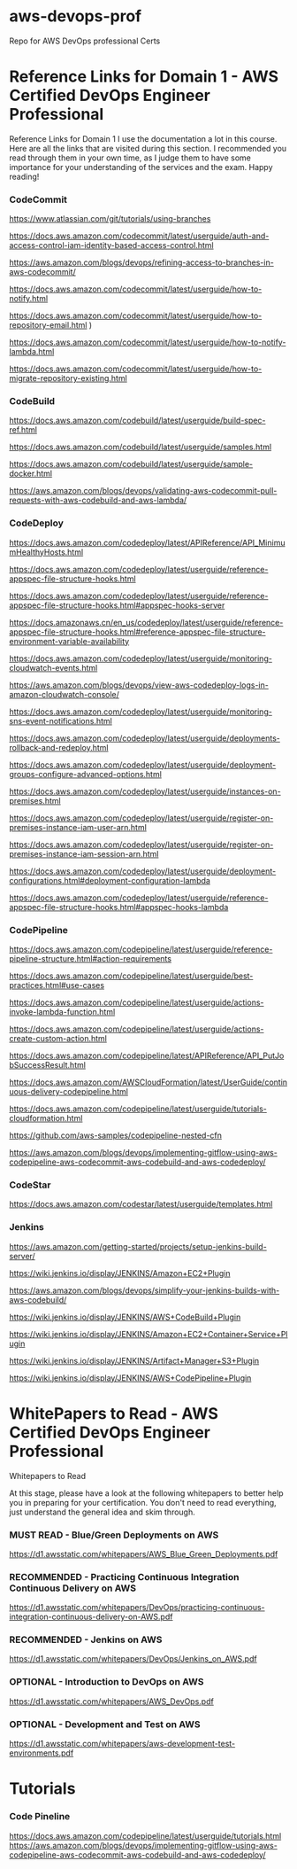 # aws-devops-prof
Repo for AWS DevOps professional Certs

# Reference Links for Domain 1 - AWS Certified DevOps Engineer Professional 
Reference Links for Domain 1 
I use the documentation a lot in this course. Here are all the links that are visited during this section. I recommended you read through them in your own time, 
as I judge them to have some importance for your understanding of the services and the exam. Happy reading! 

### CodeCommit 

https://www.atlassian.com/git/tutorials/using-branches 

https://docs.aws.amazon.com/codecommit/latest/userguide/auth-and-access-control-iam-identity-based-access-control.html 

https://aws.amazon.com/blogs/devops/refining-access-to-branches-in-aws-codecommit/ 

https://docs.aws.amazon.com/codecommit/latest/userguide/how-to-notify.html 

https://docs.aws.amazon.com/codecommit/latest/userguide/how-to-repository-email.html ) 

https://docs.aws.amazon.com/codecommit/latest/userguide/how-to-notify-lambda.html 

https://docs.aws.amazon.com/codecommit/latest/userguide/how-to-migrate-repository-existing.html 

### CodeBuild 

https://docs.aws.amazon.com/codebuild/latest/userguide/build-spec-ref.html 

https://docs.aws.amazon.com/codebuild/latest/userguide/samples.html 

https://docs.aws.amazon.com/codebuild/latest/userguide/sample-docker.html 

https://aws.amazon.com/blogs/devops/validating-aws-codecommit-pull-requests-with-aws-codebuild-and-aws-lambda/ 

### CodeDeploy 

https://docs.aws.amazon.com/codedeploy/latest/APIReference/API_MinimumHealthyHosts.html 

https://docs.aws.amazon.com/codedeploy/latest/userguide/reference-appspec-file-structure-hooks.html 

https://docs.aws.amazon.com/codedeploy/latest/userguide/reference-appspec-file-structure-hooks.html#appspec-hooks-server 

https://docs.amazonaws.cn/en_us/codedeploy/latest/userguide/reference-appspec-file-structure-hooks.html#reference-appspec-file-structure-environment-variable-availability 

https://docs.aws.amazon.com/codedeploy/latest/userguide/monitoring-cloudwatch-events.html 

https://aws.amazon.com/blogs/devops/view-aws-codedeploy-logs-in-amazon-cloudwatch-console/ 

https://docs.aws.amazon.com/codedeploy/latest/userguide/monitoring-sns-event-notifications.html 

https://docs.aws.amazon.com/codedeploy/latest/userguide/deployments-rollback-and-redeploy.html 

https://docs.aws.amazon.com/codedeploy/latest/userguide/deployment-groups-configure-advanced-options.html 

https://docs.aws.amazon.com/codedeploy/latest/userguide/instances-on-premises.html 

https://docs.aws.amazon.com/codedeploy/latest/userguide/register-on-premises-instance-iam-user-arn.html 

https://docs.aws.amazon.com/codedeploy/latest/userguide/register-on-premises-instance-iam-session-arn.html 

https://docs.aws.amazon.com/codedeploy/latest/userguide/deployment-configurations.html#deployment-configuration-lambda 

https://docs.aws.amazon.com/codedeploy/latest/userguide/reference-appspec-file-structure-hooks.html#appspec-hooks-lambda 

### CodePipeline 

https://docs.aws.amazon.com/codepipeline/latest/userguide/reference-pipeline-structure.html#action-requirements 

https://docs.aws.amazon.com/codepipeline/latest/userguide/best-practices.html#use-cases 

https://docs.aws.amazon.com/codepipeline/latest/userguide/actions-invoke-lambda-function.html 

https://docs.aws.amazon.com/codepipeline/latest/userguide/actions-create-custom-action.html 

https://docs.aws.amazon.com/codepipeline/latest/APIReference/API_PutJobSuccessResult.html 

https://docs.aws.amazon.com/AWSCloudFormation/latest/UserGuide/continuous-delivery-codepipeline.html 

https://docs.aws.amazon.com/codepipeline/latest/userguide/tutorials-cloudformation.html 

https://github.com/aws-samples/codepipeline-nested-cfn 

https://aws.amazon.com/blogs/devops/implementing-gitflow-using-aws-codepipeline-aws-codecommit-aws-codebuild-and-aws-codedeploy/ 

### CodeStar 

https://docs.aws.amazon.com/codestar/latest/userguide/templates.html 

### Jenkins 

https://aws.amazon.com/getting-started/projects/setup-jenkins-build-server/ 

https://wiki.jenkins.io/display/JENKINS/Amazon+EC2+Plugin 

https://aws.amazon.com/blogs/devops/simplify-your-jenkins-builds-with-aws-codebuild/ 

https://wiki.jenkins.io/display/JENKINS/AWS+CodeBuild+Plugin 

https://wiki.jenkins.io/display/JENKINS/Amazon+EC2+Container+Service+Plugin 

https://wiki.jenkins.io/display/JENKINS/Artifact+Manager+S3+Plugin 

https://wiki.jenkins.io/display/JENKINS/AWS+CodePipeline+Plugin 


# WhitePapers to Read - AWS Certified DevOps Engineer Professional 
Whitepapers to Read 

At this stage, please have a look at the following whitepapers to better help you in preparing for your certification. You don't need to read everything, just understand the general idea and skim through.  

### MUST READ - Blue/Green Deployments on AWS  
https://d1.awsstatic.com/whitepapers/AWS_Blue_Green_Deployments.pdf 

### RECOMMENDED - Practicing Continuous Integration Continuous Delivery on AWS  
https://d1.awsstatic.com/whitepapers/DevOps/practicing-continuous-integration-continuous-delivery-on-AWS.pdf 

### RECOMMENDED - Jenkins on AWS  
https://d1.awsstatic.com/whitepapers/DevOps/Jenkins_on_AWS.pdf 

### OPTIONAL - Introduction to DevOps on AWS 
https://d1.awsstatic.com/whitepapers/AWS_DevOps.pdf 

### OPTIONAL - Development and Test on AWS 
https://d1.awsstatic.com/whitepapers/aws-development-test-environments.pdf 

 
# Tutorials 
### Code Pineline
https://docs.aws.amazon.com/codepipeline/latest/userguide/tutorials.html
https://aws.amazon.com/blogs/devops/implementing-gitflow-using-aws-codepipeline-aws-codecommit-aws-codebuild-and-aws-codedeploy/


